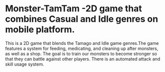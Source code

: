 # Monster-TamTam -2D game that combines Casual and Idle genres on mobile platform.
This is a 2D game that blends the Tamago and Idle game genres.The game features a system for feeding, medicating, and cleaning up after monsters, as well as a shop. The goal is to train our monsters to become stronger so that they can battle against other players. There is an automated attack and skill usage system.
